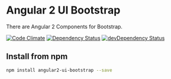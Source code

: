 # Angular 2 UI Bootstrap
There are Angular 2 Components for Bootstrap.

[![Code Climate](https://codeclimate.com/github/akserg/angular2-ui-bootstrap/badges/gpa.svg)](https://codeclimate.com/github/akserg/angular2-ui-bootstrap)
[![Dependency Status](https://david-dm.org/akserg/angular2-ui-bootstrap.svg)](https://david-dm.org/akserg/angular2-ui-bootstrap)
[![devDependency Status](https://david-dm.org/akserg/angular2-ui-bootstrap/dev-status.svg)](https://david-dm.org/akserg/angular2-ui-bootstrap#info=devDependencies)
<!---
[![Test Coverage](https://codeclimate.com/github/akserg/angular2-ui-bootstrap/badges/coverage.svg)](https://codeclimate.com/github/akserg/angular2-ui-bootstrap/coverage)
-->

## Install from npm

```bash
npm install angular2-ui-bootstrap --save
```
